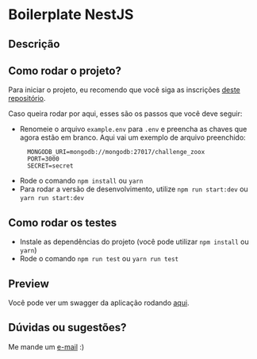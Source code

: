 # Boilerplate NestJS

## Descrição

## Como rodar o projeto?
Para iniciar o projeto, eu recomendo que você siga as inscrições [deste repositório]().
    
  Caso queira rodar por aqui, esses são os passos que você deve seguir:

  - Renomeie o arquivo `example.env` para `.env` e preencha as chaves que agora estão em branco. Aqui vai um exemplo de arquivo preenchido:
    ```
      MONGODB_URI=mongodb://mongodb:27017/challenge_zoox
      PORT=3000
      SECRET=secret
    ```
  - Rode o comando `npm install` ou `yarn`
  - Para rodar a versão de desenvolvimento, utilize `npm run start:dev` ou `yarn run start:dev`

## Como rodar os testes
  - Instale as dependências do projeto (você pode utilizar `npm install` ou `yarn`)
  - Rode o comando `npm run test` ou `yarn run test`

## Preview
Você pode ver um swagger da aplicação rodando [aqui]().

## Dúvidas ou sugestões?
Me mande um [e-mail](mailto:wrickee@gmail.com) :)